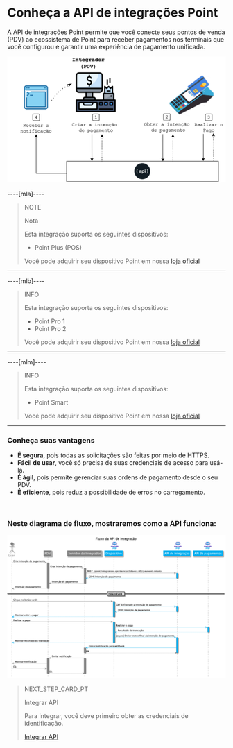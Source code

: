 # Conheça a API de integrações Point

A API de integrações Point permite que você conecte seus pontos de venda (PDV) ao ecossistema de Point para receber pagamentos nos terminais que você configurou e garantir uma experiência de pagamento unificada.

![Diagram 1](/images/point-api/1-diagram-pt.png)

----[mla]----
> NOTE
>
> Nota
>
> Esta integração suporta os seguintes dispositivos:
>
> - Point Plus (POS)
>
> Você pode adquirir seu dispositivo Point em nossa [loja oficial](https://www.mercadopago.com.ar/point)

------------

----[mlb]----
> INFO
>
> Esta integração suporta os seguintes dispositivos:
>
> - Point Pro 1
> - Point Pro 2
>
> Você pode adquirir seu dispositivo Point em nossa [loja oficial](https://www.mercadopago.com.br/point)

------------

----[mlm]----

> INFO
>
> Esta integração suporta os seguintes dispositivos:
>
> - Point Smart
>
> Você pode adquirir seu dispositivo Point em nossa [loja oficial](https://www.mercadopago.com.mx/point)

------------

### Conheça suas vantagens

* **É segura**, pois todas as solicitações são feitas por meio de HTTPS.
* **Fácil de usar**, você só precisa de suas credenciais de acesso para usá-la.
* **É ágil**, pois permite gerenciar suas ordens de pagamento desde o seu PDV.
* **É eficiente**, pois reduz a possibilidade de erros no carregamento.

<br/>

### Neste diagrama de fluxo, mostraremos como a API funciona:

![Mercado Pago Point Flow](/images/point-api/2-flow-diagram-pt.png)


> NEXT_STEP_CARD_PT
>
> Integrar API
>
> Para integrar, você deve primeiro obter as credenciais de identificação.
>
> [Integrar API](/developers/pt/docs/mp-point/integration-configuration/integrate-with-pdv/integrate-api)
